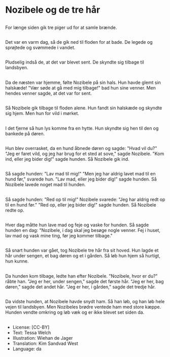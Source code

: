 # Nozibele og de tre hår

##
For længe siden gik tre piger ud for at samle brænde.

##
Det var en varm dag, så de gik ned til floden for at bade. De legede og sprøjtede og svømmede i vandet.

##
Pludselig indså de, at det var blevet sent. De skyndte sig tilbage til landsbyen.

##
Da de næsten var hjemme, følte Nozibele på sin hals. Hun havde glemt sin halskæde! "Vær søde at gå med mig tilbage!" bad hun sine venner. Men hendes venner sagde, at det var for sent.

##
Så Nozibele gik tilbage til floden alene. Hun fandt sin halskæde og skyndte sig hjem. Men hun for vild i mørket.

##
I det fjerne så hun lys komme fra en hytte. Hun skyndte sig hen til den og bankede på døren.

##
Hun blev overrasket, da en hund åbnede døren og sagde: "Hvad vil du?" "Jeg er faret vild, og jeg har brug for et sted at sove," sagde Nozibele. "Kom ind, eller jeg bider dig!" sagde hunden. Så Nozibele gik ind.

##
Så sagde hunden: "Lav mad til mig!" "Men jeg har aldrig lavet mad til en hund før," svarede hun. "Lav mad, eller jeg bider dig!" sagde hunden. Så Nozibele lavede noget mad til hunden.

##
Så sagde hunden: "Red op til mig!" Nozibele svarede: "Jeg har aldrig redt op til en hund før." "Red op, eller jeg bider dig!" sagde hunden. Så Nozibele redte op.

##
Hver dag måtte hun lave mad og feje og vaske for hunden. Så sagde hunden en dag: "Nozibele, i dag skal jeg besøge nogle venner. Fej i huset, lav mad og vask mine ting, før jeg kommer tilbage."

##
Så snart hunden var gået, tog Nozibele tre hår fra sit hoved. Hun lagde et hår under sengen, et bag døren og et i gården. Så løb hun hjem så hurtigt, hun kunne.

##
Da hunden kom tilbage, ledte han efter Nozibele. "Nozibele, hvor er du?" råbte han. "Jeg er her, under sengen," sagde det første hår. "Jeg er her, bag døren," sagde det andet hår. "Jeg er her, i gården," sagde det tredje hår.

##
Da vidste hunden, at Nozibele havde snydt ham. Så han løb, og han løb hele vejen til landsbyen. Men Nozibeles brødre ventede ham med store kæppe. Hunden vendte omkring og løb væk og er ikke blevet set siden da.

##
* License: [CC-BY]
* Text: Tessa Welch
* Illustration: Wiehan de Jager
* Translation: Kim Sandvad West
* Language: da
